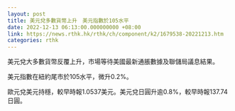 ```yaml
---
layout: post
title: 美元兌多數貨幣上升　美元指數於105水平
date: 2022-12-13 06:13:00.000000000 +08:00
link: https://news.rthk.hk/rthk/ch/component/k2/1679538-20221213.htm
categories: rthk
---
```


美元兌大多數貨幣反覆上升，市場等待美國最新通脹數據及聯儲局議息結果。

美元指數在紐約尾市於105水平，微升0.2%。

歐元兌美元持穩，較早時報1.0537美元。美元兌日圓升逾0.8%，較早時報137.74日圓。
